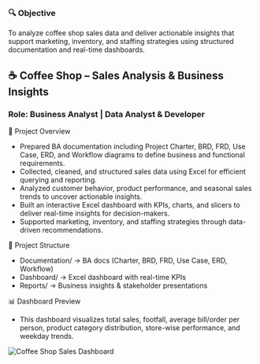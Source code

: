 ### 🔍 Objective
To analyze coffee shop sales data and deliver actionable insights that support marketing, inventory, and staffing strategies using structured documentation and real-time dashboards.

## ☕ Coffee Shop – Sales Analysis & Business Insights
### Role: Business Analyst | Data Analyst & Developer

📌 Project Overview
- Prepared BA documentation including Project Charter, BRD, FRD, Use Case, ERD, and Workflow diagrams to define business and functional requirements.
- Collected, cleaned, and structured sales data using Excel for efficient querying and reporting.
- Analyzed customer behavior, product performance, and seasonal sales trends to uncover actionable insights.
- Built an interactive Excel dashboard with KPIs, charts, and slicers to deliver real-time insights for decision-makers.
- Supported marketing, inventory, and staffing strategies through data-driven recommendations.

📂 Project Structure
- Documentation/ → BA docs (Charter, BRD, FRD, Use Case, ERD, Workflow)
- Dashboard/ → Excel dashboard with real-time KPIs
- Reports/ → Business insights & stakeholder presentations

📊 Dashboard Preview
- This dashboard visualizes total sales, footfall, average bill/order per person, product category distribution, store-wise performance, and weekday trends.

![Coffee Shop Sales Dashboard](https://drive.google.com/uc?export=view&id=14UnwmykWc8a_hQH966Tqvktm2cjuAHe0)


